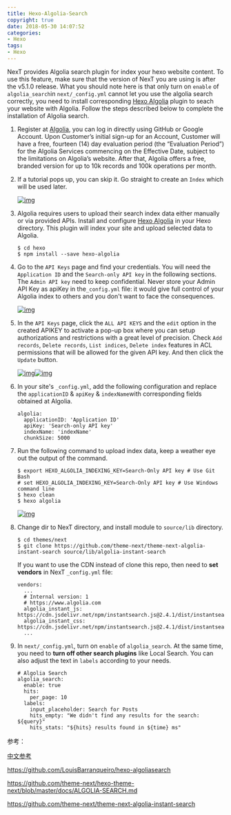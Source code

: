 ```yaml
---
title: Hexo-Algolia-Search
copyright: true
date: 2018-05-30 14:07:52
categories:
- Hexo
tags:
- Hexo
---
```


NexT provides Algolia search plugin for index your hexo website content. To use this feature, make sure that the version of NexT you are using is after the v5.1.0 release. What you should note here is that only turn on `enable` of `algolia_search`in `next/_config.yml` cannot let you use the algolia search correctly, you need to install corresponding [Hexo Algolia](https://github.com/oncletom/hexo-algolia) plugin to seach your website with Algolia. Follow the steps described below to complete the installation of Algolia search.
<!--more-->
1. Register at [Algolia](https://www.algolia.com/), you can log in directly using GitHub or Google Account. Upon Customer’s initial sign-up for an Account, Customer will have a free, fourteen (14) day evaluation period (the “Evaluation Period”) for the Algolia Services commencing on the Effective Date, subject to the limitations on Algolia’s website. After that, Algolia offers a free, branded version for up to 10k records and 100k operations per month.

2. If a tutorial pops up, you can skip it. Go straight to create an `Index` which will be used later.

   [![img](https://camo.githubusercontent.com/244ac146bf644651ed0f6341b85d6aa23e0aea73/687474703a2f2f7468656d652d6e6578742e696973736e616e2e636f6d2f75706c6f6164732f616c676f6c69612f616c676f6c69612d737465702d322e706e67)](https://camo.githubusercontent.com/244ac146bf644651ed0f6341b85d6aa23e0aea73/687474703a2f2f7468656d652d6e6578742e696973736e616e2e636f6d2f75706c6f6164732f616c676f6c69612f616c676f6c69612d737465702d322e706e67)

3. Algolia requires users to upload their search index data either manually or via provided APIs. Install and configure [Hexo Algolia](https://github.com/oncletom/hexo-algolia) in your Hexo directory. This plugin will index your site and upload selected data to Algolia.

   ```
   $ cd hexo
   $ npm install --save hexo-algolia
   ```

4. Go to the `API Keys` page and find your credentials. You will need the `Application ID` and the `Search-only API key` in the following sections. The `Admin API key` need to keep confidential. Never store your Admin API Key as apiKey in the`_config.yml` file: it would give full control of your Algolia index to others and you don't want to face the consequences.

   [![img](https://user-images.githubusercontent.com/8521181/35479066-64e35aec-0428-11e8-91f9-1ec3afa45c5c.png)](https://user-images.githubusercontent.com/8521181/35479066-64e35aec-0428-11e8-91f9-1ec3afa45c5c.png)

5. In the `API Keys` page, click the `ALL API KEYS` and the `edit` option in the created APIKEY to activate a pop-up box where you can setup authorizations and restrictions with a great level of precision. Check `Add records`, `Delete records`, `List indices`, `Delete index` features in ACL permissions that will be allowed for the given API key. And then click the `Update` button.

   [![img](https://user-images.githubusercontent.com/8521181/35479064-611aa0b4-0428-11e8-85a1-cfb449b486ec.png)](https://user-images.githubusercontent.com/8521181/35479064-611aa0b4-0428-11e8-85a1-cfb449b486ec.png)[![img](https://user-images.githubusercontent.com/8521181/35479084-d4f7ac02-0428-11e8-95a6-c4e3b1bef47b.png)](https://user-images.githubusercontent.com/8521181/35479084-d4f7ac02-0428-11e8-95a6-c4e3b1bef47b.png)

6. In your site's `_config.yml`, add the following configuration and replace the `applicationID` & `apiKey` & `indexName`with corresponding fields obtained at Algolia.

   ```
   algolia:
     applicationID: 'Application ID'
     apiKey: 'Search-only API key'
     indexName: 'indexName'
     chunkSize: 5000
   ```

7. Run the following command to upload index data, keep a weather eye out the output of the command.

   ```
   $ export HEXO_ALGOLIA_INDEXING_KEY=Search-Only API key # Use Git Bash
   # set HEXO_ALGOLIA_INDEXING_KEY=Search-Only API key # Use Windows command line
   $ hexo clean
   $ hexo algolia
   ```

   [![img](https://camo.githubusercontent.com/747791b2da3308ee2a7fc18c664da9dc9d0e6f5f/687474703a2f2f7468656d652d6e6578742e696973736e616e2e636f6d2f75706c6f6164732f616c676f6c69612f616c676f6c69612d737465702d342e706e67)](https://camo.githubusercontent.com/747791b2da3308ee2a7fc18c664da9dc9d0e6f5f/687474703a2f2f7468656d652d6e6578742e696973736e616e2e636f6d2f75706c6f6164732f616c676f6c69612f616c676f6c69612d737465702d342e706e67)

8. Change dir to NexT directory, and install module to `source/lib` directory.

   ```
   $ cd themes/next
   $ git clone https://github.com/theme-next/theme-next-algolia-instant-search source/lib/algolia-instant-search
   ```

   If you want to use the CDN instead of clone this repo, then need to **set vendors** in NexT `_config.yml` file:

   ```
   vendors:
     ...
     # Internal version: 1
     # https://www.algolia.com
     algolia_instant_js: https://cdn.jsdelivr.net/npm/instantsearch.js@2.4.1/dist/instantsearch.js
     algolia_instant_css: https://cdn.jsdelivr.net/npm/instantsearch.js@2.4.1/dist/instantsearch.min.css
     ...
   ```

9. In `next/_config.yml`, turn on `enable` of `algolia_search`. At the same time, you need to **turn off other search plugins** like Local Search. You can also adjust the text in `labels` according to your needs.

   ```
   # Algolia Search
   algolia_search:
     enable: true
     hits:
       per_page: 10
     labels:
       input_placeholder: Search for Posts
       hits_empty: "We didn't find any results for the search: ${query}"
       hits_stats: "${hits} results found in ${time} ms"
   ```

参考：

[中文参考](http://theme-next.iissnan.com/third-party-services.html#search-system)

https://github.com/LouisBarranqueiro/hexo-algoliasearch

https://github.com/theme-next/hexo-theme-next/blob/master/docs/ALGOLIA-SEARCH.md

https://github.com/theme-next/theme-next-algolia-instant-search
